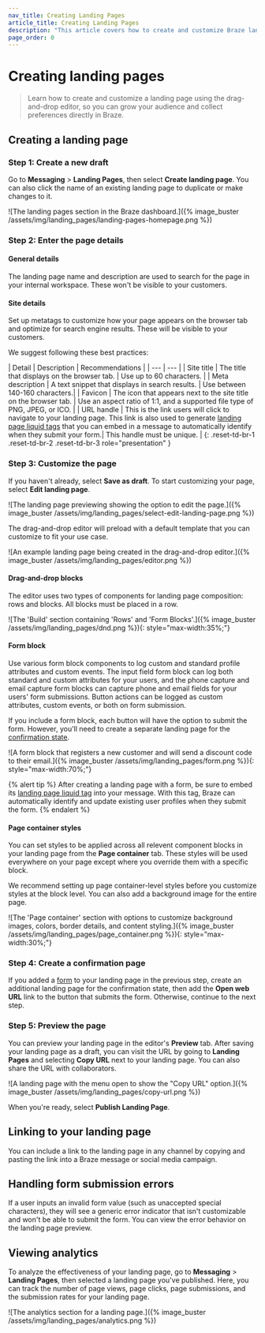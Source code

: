```yaml
---
nav_title: Creating Landing Pages
article_title: Creating Landing Pages
description: "This article covers how to create and customize Braze landing pages with the drag-and-drop editor."
page_order: 0
---
```


# Creating landing pages

> Learn how to create and customize a landing page using the drag-and-drop editor, so you can grow your audience and collect preferences directly in Braze.

## Creating a landing page

### Step 1: Create a new draft

Go to **Messaging** > **Landing Pages**, then select **Create landing page**. You can also click the name of an existing landing page to duplicate or make changes to it.

![The landing pages section in the Braze dashboard.]({% image_buster /assets/img/landing_pages/landing-pages-homepage.png %})

### Step 2: Enter the page details

#### General details

The landing page name and description are used to search for the page in your internal workspace. These won't be visible to your customers.

#### Site details

Set up metatags to customize how your page appears on the browser tab and optimize for search engine results. These will be visible to your customers.

We suggest following these best practices:

| Detail | Description | Recommendations |
| --- | --- |
| Site title | The title that displays on the browser tab. | Use up to 60 characters. |
| Meta description | A text snippet that displays in search results. | Use between 140-160 characters.|
| Favicon | The icon that appears next to the site title on the browser tab. | Use an aspect ratio of 1:1, and a supported file type of PNG, JPEG, or ICO. |
| URL handle | This is the link users will click to navigate to your landing page. This link is also used to generate [landing page liquid tags]({{site.baseurl}}/user_guide/engagement_tools/landing_pages/identifying_users) that you can embed in a message to automatically identify when they submit your form.| This handle must be unique. |
{: .reset-td-br-1 .reset-td-br-2 .reset-td-br-3 role="presentation" }

### Step 3: Customize the page

If you haven't already, select **Save as draft**. To start customizing your page, select **Edit landing page**.

![The landing page previewing showing the option to edit the page.]({% image_buster /assets/img/landing_pages/select-edit-landing-page.png %})

The drag-and-drop editor will preload with a default template that you can customize to fit your use case.

![An example landing page being created in the drag-and-drop editor.]({% image_buster /assets/img/landing_pages/editor.png %})

#### Drag-and-drop blocks

The editor uses two types of components for landing page composition: rows and blocks. All blocks must be placed in a row.

![The 'Build' section containing 'Rows' and 'Form Blocks'.]({% image_buster /assets/img/landing_pages/dnd.png %}){: style="max-width:35%;"}

#### Form block

Use various form block components to log custom and standard profile attributes and custom events. The input field form block can log both standard and custom attributes for your users, and the phone capture and email capture form blocks can capture phone and email fields for your users' form submissions. Button actions can be logged as custom attributes, custom events, or both on form submission. 

If you include a form block, each button will have the option to submit the form. However, you'll need to create a separate landing page for the [confirmation state](#confirmation-state).

![A form block that registers a new customer and will send a discount code to their email.]({% image_buster /assets/img/landing_pages/form.png %}){: style="max-width:70%;"}

{% alert tip %}
After creating a landing page with a form, be sure to embed its [landing page liquid tag]({{site.baseurl}}/user_guide/engagement_tools/landing_pages/identifying_users) into your message. With this tag, Braze can automatically identify and update existing user profiles when they submit the form.
{% endalert %}

#### Page container styles

You can set styles to be applied across all relevent component blocks in your landing page from the **Page container** tab. These styles will be used everywhere on your page except where you override them with a specific block.

We recommend setting up page container-level styles before you customize styles at the block level. You can also add a background image for the entire page.

![The 'Page container' section with options to customize background images, colors, border details, and content styling.]({% image_buster /assets/img/landing_pages/page_container.png %}){: style="max-width:30%;"}

### Step 4: Create a confirmation page

If you added a [form](#form-block) to your landing page in the previous step, create an additional landing page for the confirmation state, then add the **Open web URL** link to the button that submits the form. Otherwise, continue to the next step.

### Step 5: Preview the page

You can preview your landing page in the editor's **Preview** tab. After saving your landing page as a draft, you can visit the URL by going to **Landing Pages** and selecting **Copy URL** next to your landing page. You can also share the URL with collaborators.

![A landing page with the menu open to show the "Copy URL" option.]({% image_buster /assets/img/landing_pages/copy-url.png %})

When you're ready, select **Publish Landing Page**.

## Linking to your landing page

You can include a link to the landing page in any channel by copying and pasting the link into a Braze message or social media campaign.

## Handling form submission errors

If a user inputs an invalid form value (such as unaccepted special characters), they will see a generic error indicator that isn't customizable and won't be able to submit the form. You can view the error behavior on the landing page preview.

## Viewing analytics

To analyze the effectiveness of your landing page, go to **Messaging** > **Landing Pages**, then selected a landing page you've published. Here, you can track the number of page views, page clicks, page submissions, and the submission rates for your landing page.

![The analytics section for a landing page.]({% image_buster /assets/img/landing_pages/analytics.png %})
